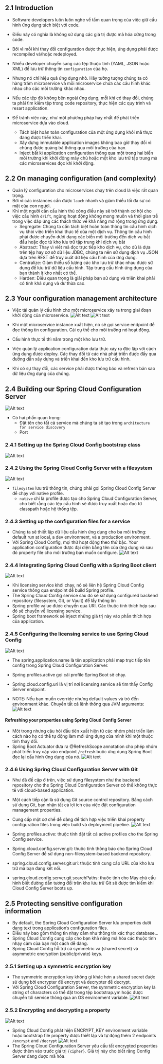 ## 2.1 Introduction

- Software developers luôn luôn nghe về tầm quan trọng của việc giữ cấu hình ứng dụng tách biệt với code.
- Điều này có nghĩa là không sử dụng các giá trị được mã hóa cứng trong code.
- Bởi vì mỗi khi thay đổi configuration được thực hiện, ứng dụng phải được recompiled và/hoặc redeployed.
- Nhiều developer chuyển sang các tệp thuộc tính (YAML, JSON hoặc XML) để lưu trữ thông tin `configuration` của họ.
- Nhưng nó chỉ hiệu quả ứng dụng nhỏ. Hãy tưởng tượng chúng ta có hàng trăm microservice và mỗi microservice chứa các
  cấu hình khác nhau cho các môi trường khác nhau.
- Nếu các tệp đó không bên ngoài ứng dụng, mỗi khi có thay đổi, chúng ta phải tìm kiếm tệp trong code repository, thực
  hiện các quy trình và resart application.
- Để tránh việc này, như một phương pháp hay nhất để phát triển microservice dựa vào cloud.

    - Tách biệt hoàn toàn configuration của một ứng dụng khỏi mã thực đang được triển khai.
    - Xây dựng immutable application images không bao giờ thay đổi vì chúng được quảng bá thông qua môi trường của bạn.
    - Inject bất kì application configuration thông qua một trong hai biến môi trường khi khởi động máy chủ hoặc một kho
      lưu trữ tập trung mà các microservices đọc khi khởi động.

## 2.2 On managing configuration (and complexity)

- Quản lý configuration cho microservices chạy trên cloud là việc rất quan trọng.
- Bời vì các instances cần được `lauch` nhanh và giảm thiểu tối đa sự có mặt của con người.
- Khi một người cần cấu hình thủ công điều này sẽ trở thành cơ hội cho việc cấu hình `drift`, ngừng hoạt động không mong
  muốn và thời gian trễ trong việc đáp ứng các thách thức về khả năng mở rộng trong ứng dụng.
    - Segregate: Chúng ta cần tách biệt hoàn toàn thông tin cấu hình dịch vụ khỏi việc triển khai thực tế của một dịch
      vụ. Thông tin cấu hình phải được chuyển dưới dạng các biến môi trường đến dịch vụ bắt đầu hoặc đọc từ kho lưu trữ
      tập trung khi dịch vụ bắt
    - Abstract: Thay vì viết mã đọc trực tiếp kho dịch vụ, cho dù là dựa trên tệp hay cơ sở dữ liệu JDBC, chúng ta nên
      sử dụng dịch vụ JSON dựa trên REST để truy xuất dữ liệu cấu hình của ứng dụng.
    - Centralize: Giảm thiểu số lượng các kho lưu trữ khác nhau được sử dụng để lưu trữ dữ liệu cấu hình. Tập trung cấu
      hình ứng dụng của bạn thành ít kho nhất có thể.
    - Harden: Điều quan trọng là giải pháp bạn sử dụng và triển khai phải có tính khả dụng và dư thừa cao.

## 2.3 Your configuration management architecture

- Việc tải quản lý cấu hình cho một microservice xảy ra trong giai đoạn khởi động của microservice.
  ![Alt text](Image/Figure2.1-MicroserviceStartUps.png?raw=true "Title")
  ![Alt text](Image/Figure2.2-ConfigurationManagement.png?raw=true "Title")

- Khi một microservice instance xuất hiện, nó sẽ gọi service endpoint để đọc thông tin configuration. Cái cụ thể cho môi
  trường nó hoạt động.
- Cấu hình thực tế thì nằm trong một kho lưu trữ.
- Việc quản lý application configuration data thực xảy ra độc lập với cách ứng dụng được deploy. Các thay đổi từ các nhà
  phát triển được đẩy qua đường dẫn xây dựng và triển khai đến kho lưu trữ cấu hình.
- Khi có sự thạy đổi, các service phải được thông báo và refresh bản sao dữ liệu ứng dụng của chúng.

## 2.4 Building our Spring Cloud Configuration Server

![Alt text](Image/Figture5.2-CreatingOurBootrap.png?raw=true "Title")

- Có hai phần quan trọng:
    - Đặt tên cho tất cả service mà chúng ta sẽ tạo trong `architecture for service discovery`
    - Port

### 2.4.1 Setting up the Spring Cloud Config bootstrap class

![Alt text](Image/Figure5.3-SetingUp.png?raw=true "Title")

### 2.4.2 Using the Spring Cloud Config Server with a filesystem

![Alt text](Image/Figure5.4-FileSystem.png?raw=true "Title")

- `filesystem` lưu trữ thông tin, chúng phải gọi Spring Cloud Config Server để chạy với native profile.
    - `native` chỉ là profile được tạo cho Spring Cloud Configuration Server, cho biết rằng các tệp cấu hình sẽ được
      truy xuất hoặc đọc từ classpath hoặc hệ thống tệp.

### 2.4.3 Setting up the configuration files for a service

- Chúng ta sẽ thiết lập dữ liệu cấu hình ứng dụng cho ba môi trường: default run at local, a dev environment, và a
  production environment.
- Với Spring Cloud Config, mọi thứ hoạt động theo thứ bậc. Your application configuration được đại diện bằng tên của ứng
  dụng và sau đó property file cho môi trường bạn muốn configure.
  ![Alt text](Image/Figure5.5-SpringCloudConfigExposesEnvironment-specificProperties.png?raw=true "Title")

### 2.4.4 Integrating Spring Cloud Config with a Spring Boot client

![Alt text](Image/Figure5.8-RetrievingConfiguration.png?raw=true "Title")

- Khi licensing service khởi chạy, nó sẽ liên hệ Spring Cloud Config service thông qua endpoint để build Spring profile.
- The Spring Cloud Config service sau đó sẽ sử dụng configured backend repository (filesystem, Git, or Vault) để lấy
  thông tin
- Spring profile value được chuyển qua URI. Các thuộc tính thích hợp sau đó sẽ chuyển về licensing service.
- Spring boot framework sẽ inject những giá trị này vào phần thích hợp của application.

### 2.4.5 Configuring the licensing service to use Spring Cloud Config

![Alt text](Image/Figure5.6-ConfiguringTheLicensingService.png?raw=true "Title")

- The spring.application.name là tên application phải map trực tiếp tên config trong Spring Cloud Configuration Server.
- Spring.profiles.active gọi cái profile Spring Boot sẽ chạy.
- Spring.cloud.config.uri là vị trí nơi licensing service sẽ tìm thấy Config Server endpoint.

- NOTE: Nếu bạn muốn override nhưng default values và trỏ đến environment khác. Chuyển tất cả lênh thông qua JVM
  arguments:
  ![Alt text](Image/CodeJVMArguments.png?raw=true "Title")

#### Refreshing your properties using Spring Cloud Config Server

- Môt trong nhưng câu hỏi đầu tiên xuất hiện từ các nhóm phát triển làm cách nào họ có thể tự động làm mới ứng dụng của
  mình khi một thuộc tính thay đổi.
- Spring Boot Actuator đưa ra @RefreshScope annotation cho phép nhóm phát triển truy cập vào endpoint `/refresh` buộc
  ứng dụng Spring Boot đọc lại cấu hình ứng dụng của nó.
  ![Alt text](Image/Figure5.12-TheRefreshScopeAnnotation.png?raw=true "Title")

### 2.4.6 Using Spring Cloud Configuration Server with Git

- Như đã đề cập ở trên, việc sử dụng filesystem như the backend repository cho the Spring Cloud Configuration Server có
  thể không thực tế với cloud-based application.
- Một cách tiếp cận là sử dụng Git source control repository. Bằng cách sử dụng Git, bạn nhận tất cả lợi ích của việc
  đặt configuration management properties.
- Cung cấp một cơ chế dễ dàng để tích hợp việc triển khai property configuration files trong việc build và deployment
  pipeline.
  ![Alt text](Image/Figure5.13-AddingGitSupportToTheSpringCloud.png?raw=true "Title")

- Spring.profiles.active: thuộc tính đặt tất cả active profiles cho the Spring Config service.
- Spring.cloud.config.server.git: thuộc tính thông báo cho Spring Cloud Config Server để sử dụng non-filesystem-based
  backend repository.
- spring.cloud.config.server.git.uri: thuộc tính cung cấp URL của kho lưu trữ mà bạn đang kết nối.
- spring.cloud.config.server.git.searchPaths: thuộc tính cho Máy chủ cấu hình biết đường dẫn tương đối trên kho lưu trữ
  Git sẽ được tìm kiếm khi Cloud Config Server boots up.

## 2.5 Protecting sensitive configuration information

- By default, the Spring Cloud Configuration Server lưu properties dưới dạng text trong application’s configuration
  files.
- Điều này bao gồm thông tin nhạy cảm như thông tin xác thực database...
- Spring Cloud Config cung cấp cho bạn khả năng mã hóa các thuộc tính nhạy cảm của bạn một cách dễ dàng.
- Spring Cloud Config hỗ trợ cả symmetric và (shared secret) và asymmetric encryption (public/private) keys.

### 2.5.1 Setting up a symmetric encryption key

- The symmetric encryption key không gì khác hơn a shared secret được sử dụng bởi encrypter để encrypt và decrypter để
  decrypt.
- Với Spring Cloud Configuration Server, the symmetric encryption key là string of characters có thể đặt trong tệp
  bootstrap.ym hoặc được chuyển tới service thông qua an OS environment variable.
  ![Alt text](Image/Figure5.15-SettingASymmetricKeyInTheBoostrap.png?raw=true "Title")

### 2.5.2 Encrypting and decrypting a property

![Alt text](Image/Figure5.13-Encrypting.png?raw=true "Title")

- Spring Cloud Config phát hiện ENCRYPT_KEY environment variable hoặc bootstrap file property được thiết lập và tự động
  thêm 2 endpoints `/encrypt` and `/decrypt`
  ![Alt text](Image/Figure5.16-AddingAnEncryptedValue.png?raw=true "Title")
- The Spring Cloud Configuration Server yêu cầu tất encrypted properties được thêm vào trước giá trị `{cipher}`. Giá trị
  này cho biết rằng Config Server đang được mã hóa.


